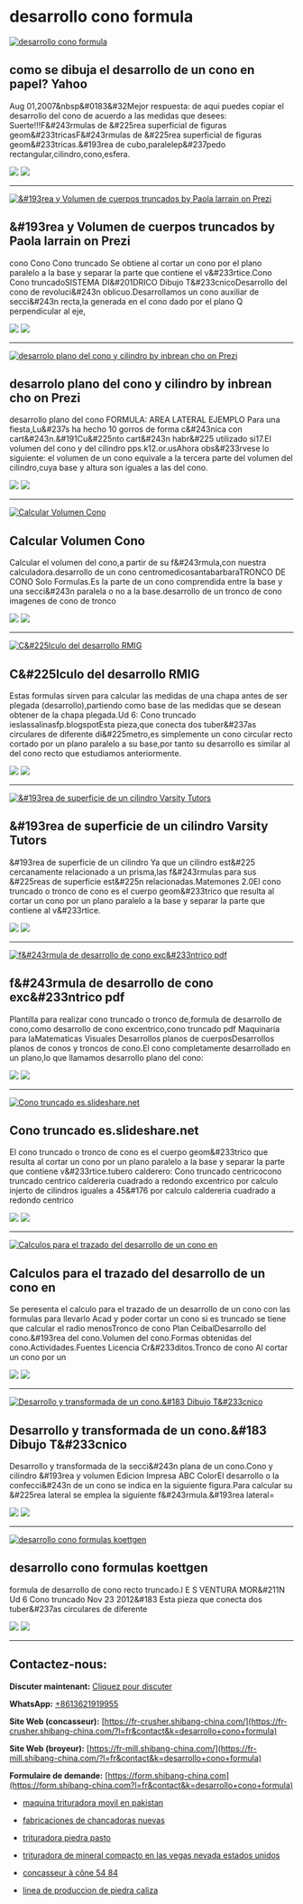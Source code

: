 # desarrollo cono formula

<a href="https://swt.shibang-china.com/?l=fr&img&k=desarrollo+cono+formula" target="_blank">![desarrollo cono formula](http://static.shibang-china.com/all-800x300/1106.jpg)</a>

## como se dibuja el desarrollo de un cono en papel? Yahoo
Aug 01,2007&nbsp&#0183&#32Mejor respuesta: de aqui puedes copiar el desarrollo del cono de acuerdo a las medidas que desees: Suerte!!!F&#243rmulas de &#225rea superficial de figuras geom&#233tricasF&#243rmulas de &#225rea superficial de figuras geom&#233tricas.&#193rea de cubo,paralelep&#237pedo rectangular,cilindro,cono,esfera.


<a href="https://whatsapp.shibangsoft.com/WhatsApp.php" target="_blank" title="WhatsApp">![](http://static.shibang-china.com/icon/whatsapp.png)</a> <a href="https://swt.shibang-china.com/?l=fr&icon&k=desarrollo+cono+formula" target="_blank">![](http://static.shibang-china.com/icon/chat-fr.png)</a>

---

<a href="https://swt.shibang-china.com/?l=fr&img&k=desarrollo+cono+formula" target="_blank">![&#193rea y Volumen de cuerpos truncados by Paola larrain on Prezi](http://static.shibang-china.com/all-800x300/1368.jpg)</a>

## &#193rea y Volumen de cuerpos truncados by Paola larrain on Prezi
cono Cono Cono truncado Se obtiene al cortar un cono por el plano paralelo a la base y separar la parte que contiene el v&#233rtice.Cono Cono truncadoSISTEMA DI&#201DRICO Dibujo T&#233cnicoDesarrollo del cono de revoluci&#243n oblicuo.Desarrollamos un cono auxiliar de secci&#243n recta,la generada en el cono dado por el plano Q perpendicular al eje,


<a href="https://whatsapp.shibangsoft.com/WhatsApp.php" target="_blank" title="WhatsApp">![](http://static.shibang-china.com/icon/whatsapp.png)</a> <a href="https://swt.shibang-china.com/?l=fr&icon&k=desarrollo+cono+formula" target="_blank">![](http://static.shibang-china.com/icon/chat-fr.png)</a>

---

<a href="https://swt.shibang-china.com/?l=fr&img&k=desarrollo+cono+formula" target="_blank">![desarrolo plano del cono y cilindro by inbrean cho on Prezi](http://static.shibang-china.com/all-800x300/1138.jpg)</a>

## desarrolo plano del cono y cilindro by inbrean cho on Prezi
desarrollo plano del cono FORMULA: AREA LATERAL EJEMPLO Para una fiesta,Lu&#237s ha hecho 10 gorros de forma c&#243nica con cart&#243n.&#191Cu&#225nto cart&#243n habr&#225 utilizado si17.El volumen del cono y del cilindro pps.k12.or.usAhora obs&#233rvese lo siguiente: el volumen de un cono equivale a la tercera parte del volumen del cilindro,cuya base y altura son iguales a las del cono.


<a href="https://whatsapp.shibangsoft.com/WhatsApp.php" target="_blank" title="WhatsApp">![](http://static.shibang-china.com/icon/whatsapp.png)</a> <a href="https://swt.shibang-china.com/?l=fr&icon&k=desarrollo+cono+formula" target="_blank">![](http://static.shibang-china.com/icon/chat-fr.png)</a>

---

<a href="https://swt.shibang-china.com/?l=fr&img&k=desarrollo+cono+formula" target="_blank">![Calcular Volumen Cono](http://static.shibang-china.com/all-800x300/311.jpg)</a>

## Calcular Volumen Cono
Calcular el volumen del cono,a partir de su f&#243rmula,con nuestra calculadora.desarrollo de un cono centromedicosantabarbaraTRONCO DE CONO Solo Formulas.Es la parte de un cono comprendida entre la base y una secci&#243n paralela o no a la base.desarrollo de un tronco de cono imagenes de cono de tronco


<a href="https://whatsapp.shibangsoft.com/WhatsApp.php" target="_blank" title="WhatsApp">![](http://static.shibang-china.com/icon/whatsapp.png)</a> <a href="https://swt.shibang-china.com/?l=fr&icon&k=desarrollo+cono+formula" target="_blank">![](http://static.shibang-china.com/icon/chat-fr.png)</a>

---

<a href="https://swt.shibang-china.com/?l=fr&img&k=desarrollo+cono+formula" target="_blank">![C&#225lculo del desarrollo RMIG](http://static.shibang-china.com/all-800x300/413.jpg)</a>

## C&#225lculo del desarrollo RMIG
Estas formulas sirven para calcular las medidas de una chapa antes de ser plegada (desarrollo),partiendo como base de las medidas que se desean obtener de la chapa plegada.Ud 6: Cono truncado ieslassalinasfp.blogspotEsta pieza,que conecta dos tuber&#237as circulares de diferente di&#225metro,es simplemente un cono circular recto cortado por un plano paralelo a su base,por tanto su desarrollo es similar al del cono recto que estudiamos anteriormente.


<a href="https://whatsapp.shibangsoft.com/WhatsApp.php" target="_blank" title="WhatsApp">![](http://static.shibang-china.com/icon/whatsapp.png)</a> <a href="https://swt.shibang-china.com/?l=fr&icon&k=desarrollo+cono+formula" target="_blank">![](http://static.shibang-china.com/icon/chat-fr.png)</a>

---

<a href="https://swt.shibang-china.com/?l=fr&img&k=desarrollo+cono+formula" target="_blank">![&#193rea de superficie de un cilindro Varsity Tutors](http://static.shibang-china.com/all-800x300/978.jpg)</a>

## &#193rea de superficie de un cilindro Varsity Tutors
&#193rea de superficie de un cilindro Ya que un cilindro est&#225 cercanamente relacionado a un prisma,las f&#243rmulas para sus &#225reas de superficie est&#225n relacionadas.Matemones 2.0El cono truncado o tronco de cono es el cuerpo geom&#233trico que resulta al cortar un cono por un plano paralelo a la base y separar la parte que contiene al v&#233rtice.


<a href="https://whatsapp.shibangsoft.com/WhatsApp.php" target="_blank" title="WhatsApp">![](http://static.shibang-china.com/icon/whatsapp.png)</a> <a href="https://swt.shibang-china.com/?l=fr&icon&k=desarrollo+cono+formula" target="_blank">![](http://static.shibang-china.com/icon/chat-fr.png)</a>

---

<a href="https://swt.shibang-china.com/?l=fr&img&k=desarrollo+cono+formula" target="_blank">![f&#243rmula de desarrollo de cono exc&#233ntrico pdf](http://static.shibang-china.com/all-800x300/1525.jpg)</a>

## f&#243rmula de desarrollo de cono exc&#233ntrico pdf
Plantilla para realizar cono truncado o tronco de,formula de desarrollo de cono,como desarrollo de cono excentrico,cono truncado pdf Maquinaria para laMatematicas Visuales Desarrollos planos de cuerposDesarrollos planos de conos y troncos de cono.El cono completamente desarrollado en un plano,lo que llamamos desarrollo plano del cono:


<a href="https://whatsapp.shibangsoft.com/WhatsApp.php" target="_blank" title="WhatsApp">![](http://static.shibang-china.com/icon/whatsapp.png)</a> <a href="https://swt.shibang-china.com/?l=fr&icon&k=desarrollo+cono+formula" target="_blank">![](http://static.shibang-china.com/icon/chat-fr.png)</a>

---

<a href="https://swt.shibang-china.com/?l=fr&img&k=desarrollo+cono+formula" target="_blank">![Cono truncado es.slideshare.net](http://static.shibang-china.com/all-800x300/532.jpg)</a>

## Cono truncado es.slideshare.net
El cono truncado o tronco de cono es el cuerpo geom&#233trico que resulta al cortar un cono por un plano paralelo a la base y separar la parte que contiene v&#233rtice.tubero calderero: Cono truncado centricocono truncado centrico caldereria cuadrado a redondo excentrico por calculo injerto de cilindros iguales a 45&#176 por calculo caldereria cuadrado a redondo centrico


<a href="https://whatsapp.shibangsoft.com/WhatsApp.php" target="_blank" title="WhatsApp">![](http://static.shibang-china.com/icon/whatsapp.png)</a> <a href="https://swt.shibang-china.com/?l=fr&icon&k=desarrollo+cono+formula" target="_blank">![](http://static.shibang-china.com/icon/chat-fr.png)</a>

---

<a href="https://swt.shibang-china.com/?l=fr&img&k=desarrollo+cono+formula" target="_blank">![Calculos para el trazado del desarrollo de un cono en](http://static.shibang-china.com/all-800x300/194.jpg)</a>

## Calculos para el trazado del desarrollo de un cono en
Se peresenta el calculo para el trazado de un desarrollo de un cono con las formulas para llevarlo Acad y poder cortar un cono si es truncado se tiene que calcular el radio menosTronco de cono Plan CeibalDesarrollo del cono.&#193rea del cono.Volumen del cono.Formas obtenidas del cono.Actividades.Fuentes Licencia Cr&#233ditos.Tronco de cono Al cortar un cono por un


<a href="https://whatsapp.shibangsoft.com/WhatsApp.php" target="_blank" title="WhatsApp">![](http://static.shibang-china.com/icon/whatsapp.png)</a> <a href="https://swt.shibang-china.com/?l=fr&icon&k=desarrollo+cono+formula" target="_blank">![](http://static.shibang-china.com/icon/chat-fr.png)</a>

---

<a href="https://swt.shibang-china.com/?l=fr&img&k=desarrollo+cono+formula" target="_blank">![Desarrollo y transformada de un cono.&#183 Dibujo T&#233cnico](http://static.shibang-china.com/all-800x300/1039.jpg)</a>

## Desarrollo y transformada de un cono.&#183 Dibujo T&#233cnico
Desarrollo y transformada de la secci&#243n plana de un cono.Cono y cilindro &#193rea y volumen Edicion Impresa ABC ColorEl desarrollo o la confecci&#243n de un cono se indica en la siguiente figura.Para calcular su &#225rea lateral se emplea la siguiente f&#243rmula.&#193rea lateral=


<a href="https://whatsapp.shibangsoft.com/WhatsApp.php" target="_blank" title="WhatsApp">![](http://static.shibang-china.com/icon/whatsapp.png)</a> <a href="https://swt.shibang-china.com/?l=fr&icon&k=desarrollo+cono+formula" target="_blank">![](http://static.shibang-china.com/icon/chat-fr.png)</a>

---

<a href="https://swt.shibang-china.com/?l=fr&img&k=desarrollo+cono+formula" target="_blank">![desarrollo cono formulas koettgen](http://static.shibang-china.com/all-800x300/744.jpg)</a>

## desarrollo cono formulas koettgen
formula de desarrollo de cono recto truncado.I E S VENTURA MOR&#211N Ud 6 Cono truncado Nov 23 2012&#183 Esta pieza que conecta dos tuber&#237as circulares de diferente

<a href="https://whatsapp.shibangsoft.com/WhatsApp.php" target="_blank" title="WhatsApp">![](http://static.shibang-china.com/icon/whatsapp.png)</a> <a href="https://swt.shibang-china.com/?l=fr&icon&k=desarrollo+cono+formula" target="_blank">![](http://static.shibang-china.com/icon/chat-fr.png)</a>

---
## Contactez-nous:

**Discuter maintenant:** [Cliquez pour discuter](https://swt.shibang-china.com?l=fr&contact&k=desarrollo+cono+formula)

**WhatsApp:**  [+8613621919955](https://whatsapp.shibangsoft.com/WhatsApp.php)

**Site Web (concasseur):** [https://fr-crusher.shibang-china.com/](https://fr-crusher.shibang-china.com/?l=fr&contact&k=desarrollo+cono+formula)

**Site Web (broyeur):** [https://fr-mill.shibang-china.com/](https://fr-mill.shibang-china.com/?l=fr&contact&k=desarrollo+cono+formula)

**Formulaire de demande:** [https://form.shibang-china.com](https://form.shibang-china.com?l=fr&contact&k=desarrollo+cono+formula)

* [maquina trituradora movil en pakistan](../62/maquina%20trituradora%20movil%20en%20pakistan.md)

* [fabricaciones de chancadoras nuevas](../63/fabricaciones%20de%20chancadoras%20nuevas.md)

* [trituradora piedra pasto](../62/trituradora%20piedra%20pasto.md)

* [trituradora de mineral compacto en las vegas nevada estados unidos](../63/trituradora%20de%20mineral%20compacto%20en%20las%20vegas%20nevada%20estados%20unidos.md)

* [concasseur à cône 54 84](../62/concasseur%20%C3%A0%20c%C3%B4ne%2054%2084.md)

* [linea de produccion de piedra caliza](../63/linea%20de%20produccion%20de%20piedra%20caliza.md)